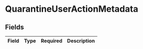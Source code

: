 # QuarantineUserActionMetadata


## Fields

| Field       | Type        | Required    | Description |
| ----------- | ----------- | ----------- | ----------- |